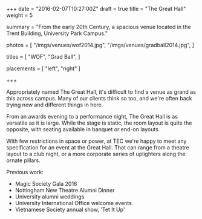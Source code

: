 +++
date = "2016-02-07T10:27:00Z"
draft = true
title = "The Great Hall"
weight = 5

summary = "From the early 20th Century, a spacious venue located in the Trent Building, University Park Campus."

photos = [
  "/imgs/venues/wof2014.jpg",
  "/imgs/venues/gradball2014.jpg",
]

titles = [
  "WOF",
  "Grad Ball",
]

placements = [
  "left",
  "right"
]

+++

Appropriately named The Great Hall, it's difficult to find a venue as grand as this across campus. Many of our clients think so too, and we're often back trying new and different things in here.

From an awards evening to a performance night, The Great Hall is as versatile as it is large. While the stage is static, the room layout is quite the opposite, with seating available in banquet or end-on layouts. 

With few restrictions in space or power, at TEC we're happy to meet any specification for an event at the Great Hall. That can range from a theatre layout to a club night, or a more corporate series of uplighters along the ornate pillars. 

Previous work:

- Magic Society Gala 2016
- Nottingham New Theatre Alumni Dinner
- University alumni weddings
- University International Office welcome events
- Vietnamese Society annual show, 'Tet It Up'